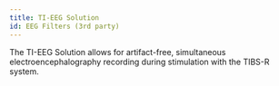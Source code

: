 ```yaml
---
title: TI-EEG Solution
id: EEG Filters (3rd party)
---
```


The TI-EEG Solution allows for artifact-free, simultaneous electroencephalography recording during stimulation with the TIBS-R system.

